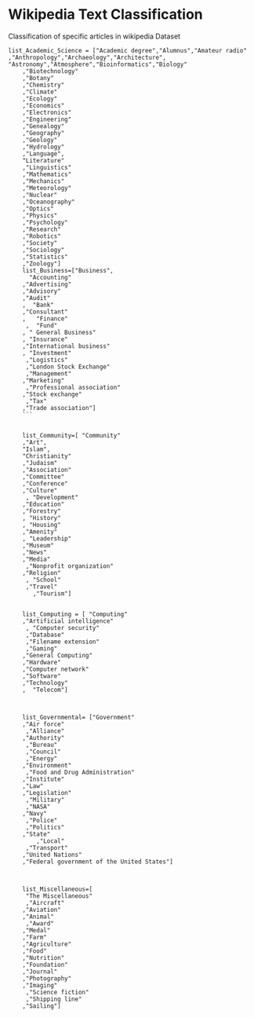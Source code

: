# Wikipedia Text Classification<br>
Classification of specific articles in wikipedia Dataset

```
list_Academic_Science = ["Academic degree","Alumnus","Amateur radio" ,"Anthropology","Archaeology","Architecture",
"Astronomy","Atmosphere","Bioinformatics","Biology"
    ,"Biotechnology"
    ,"Botany"
    ,"Chemistry"
    ,"Climate"
    ,"Ecology"
    ,"Economics"
    ,"Electronics"
    ,"Engineering"
    ,"Genealogy"
    ,"Geography"
    ,"Geology"
    ,"Hydrology"
    ,"Language",
    "Literature"
    ,"Linguistics"
    ,"Mathematics"
    ,"Mechanics"
    ,"Meteorology"
    ,"Nuclear"
    ,"Oceanography"
    ,"Optics"
    ,"Physics"
    ,"Psychology"
    ,"Research"
    ,"Robotics"
    ,"Society"
    ,"Sociology"
    ,"Statistics"
    ,"Zoology"]
    list_Business=["Business",
      "Accounting"
    ,"Advertising"
    ,"Advisory"
    ,"Audit"
    ,  "Bank"
    ,"Consultant"
    ,   "Finance"
     ,  "Fund"
    , " General Business"
    , "Insurance"
    ,"International business"
    , "Investment"
     ,"Logistics"
     ,"London Stock Exchange"
     ,"Management"
    ,"Marketing"
     ,"Professional association"
    ,"Stock exchange"
     ,"Tax"
    ,"Trade association"]
    ```


    list_Community=[ "Community"
    ,"Art",
    "Islam",
    "Christianity"
    ,"Judaism"
    ,"Association"
    ,"Committee"
    ,"Conference"
    ,"Culture"
     , "Development"
    ,"Education"
    ,"Forestry"
    , "History"
    , "Housing"
    ,"Amenity"
    , "Leadership"
    ,"Museum"
    ,"News"
    ,"Media"
     ,"Nonprofit organization"
    ,"Religion"
     , "School"
     ,"Travel"
       ,"Tourism"]


    list_Computing = [ "Computing"
    ,"Artificial intelligence"
     , "Computer security"
     ,"Database"
     ,"Filename extension"
     ,"Gaming"
    ,"General Computing"
    ,"Hardware"
    ,"Computer network"
    ,"Software"
    ,"Technology"
    ,  "Telecom"]



    list_Governmental= ["Government"
    ,"Air force"
     ,"Alliance"
    ,"Authority"
     ,"Bureau"
     ,"Council"
     ,"Energy"
    ,"Environment"
     ,"Food and Drug Administration"
    ,"Institute"
    ,"Law"
    ,"Legislation"
     ,"Military"
     ,"NASA"
    ,"Navy"
     ,"Police"
     ,"Politics"
    ,"State"
        ,"Local"
     ,"Transport"
    ,"United Nations"
    ,"Federal government of the United States"]



    list_Miscellaneous=[
     "The Miscellaneous"
     ,"Aircraft"
    ,"Aviation"
    ,"Animal"
     ,"Award"
    ,"Medal"
    ,"Farm"
    ,"Agriculture"
    ,"Food"
    ,"Nutrition"
    ,"Foundation"
    ,"Journal"
    ,"Photography"
    ,"Imaging"
     ,"Science fiction"
     ,"Shipping line"
    ,"Sailing"]
    
